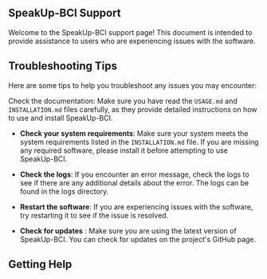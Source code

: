 ## SpeakUp-BCI Support

Welcome to the SpeakUp-BCI support page! This document is intended to provide assistance to users who are experiencing issues with the software.

## Troubleshooting Tips
Here are some tips to help you troubleshoot any issues you may encounter:

Check the documentation: Make sure you have read the `USAGE.md` and `INSTALLATION.md` files carefully, as they provide detailed instructions on how to use and install SpeakUp-BCI.

* **Check your system requirements**: Make sure your system meets the system requirements listed in the `INSTALLATION.md` file. If you are missing any required software, please install it before attempting to use SpeakUp-BCI.

* **Check the logs**: If you encounter an error message, check the logs to see if there are any additional details about the error. The logs can be found in the logs directory.

* **Restart the software**: If you are experiencing issues with the software, try restarting it to see if the issue is resolved.

* **Check for updates** : Make sure you are using the latest version of SpeakUp-BCI. You can check for updates on the project's GitHub page.

## Getting Help
